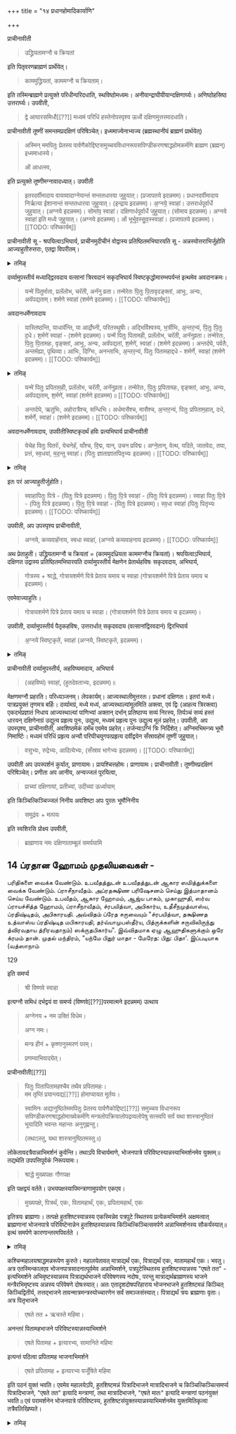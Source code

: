 +++
title = "१४ प्रधानहोमादिकार्याणि"

+++

प्राचीनावीती 

> उद्ध्रियतामग्नौ च क्रियतां

इति पितृवरणब्राह्मणं प्रार्थेयेत्। 

> काममुद्ध्रियतां, काममग्नौ च क्रियताम्। 

इति तस्मिन्ब्राह्मणे प्रत्युक्ते परिधीन्परिदधाति, स्थविष्ठोमध्यमः। अनीयान्द्राघीयीयान्दक्षिणार्घ्यः। अणिष्ठोहसिष्ठ उत्तरार्घ्यः। उपवीती, 

> द्वे आघारसमिधौ[[??]] मध्यमं परिधिं हस्तेनोपस्पृश्य ऊर्ध्वे दक्षिणमुत्तरमादधाति। 

प्राचीनावीती तूष्णीं समन्तमप्रदक्षिणं परिषिञ्चेत्। इध्ममाज्येनाभ्यज्य (ब्रह्मस्थानीयं ब्राह्मणं प्रार्थयेत्) 

> अस्मिन् ममपितुः प्रेतस्य पार्वणैकोद्दिष्टसमुच्चयविधानरूपसपिण्डीकरणश्राद्धहोमकर्मणि ब्राह्मण (ब्रह्मन्) इध्ममाधास्ये। 
>
> ओं आधत्स्व, 

इति प्रत्युक्ते तूष्णीमग्नावादध्यात्। उपवीती 

> इतरदर्वीमादाय वायव्यादाग्नेयान्तं सन्ततधारया जुहुयात्। (प्रजापतये इदन्नमम)। प्रधानदर्वीमादाय निर्ऋत्या ईशानान्तं सन्ततधारया जुहुयात्। (इन्द्राय इदन्नमम)। अ॒ग्नये॒ स्वाहा॑। उत्तरार्धपूर्वार्धे जुहुयात्। (अग्नये इदन्नमम)। सोमा॑य॒ स्वाहा॑। दक्षिणार्धपूर्वार्धे जुहुयात्। (सोमाय इदन्नमम)। अग्नये स्वाहा॑ इति मध्ये जुहुयात्। (अग्नये इदन्नमम)। ओं भूर्भुव॒स्सु॒व॒स्स्वाहा॑। (प्रजापतये इदन्नमम)। 
[[TODO: परिष्कार्यम्]]

प्राचीनावीती सू - श्रपयित्वाऽभिघार्य, प्राचीनमुदीचीनं वोद्वास्य प्रतिष्ठितमभिघारयति सू - अन्नस्योत्तराभिर्जुहोति आज्याहुतीरुत्तराः, एतद्वा विपरीतम्।

<details><summary>तमिऴ्</summary>

கால்களில் தடவி "இதம் வ: பாத்யம்" என்று திருவடிகளில் சேர்த்து சோதிக்க வேண்டும். 'சந்நோதேவீ: + அபிஸ்ரவந்துந:".

கோகிருதம், கோமயம் இவைகளைக் கையில் தடவிக் கொண்டு சுக்ரமஸி, கந்தத்வாராம் என்பதால் கால்களில் தடவி, எள் கலந்த ஜலத்தினால் "இதம் தே பாத்யம்" என்று நிமித்த ப்ராம்மணனின் திருவடிகளில் சேர்க்க வேண்டும். உபவீதம். விச்வே தேவருக்குப் போல் தான் விஷ்ணுவிற்கும் பாத ப்ரளாக்ஷநம் செய்ய வேண்டும்.

முன்பு போல் விச்வேதேவரிடம் ஆரம்பித்து, விஷ்ணு வரைக்கும் உபவீத ப்ராசீநாவீதத்துடன், "अपः ப்ரதாய"

</details>

दर्व्यामुपस्तीर्य मध्याद्द्विरवदाय वत्सानां त्रिरवदानं सकृदभिघार्य स्विष्टकृद्धोमारम्भपर्यन्तं इत्थमेव अवदानक्रमः। 

> यन्मे॑ पितुर्माता, प्रलॅलोभ, चरॅती, अनॅनु व्रता। तन्मेरेतः पि॒तुः पि॒तावृदङ्क्तां, आभुः, अन्यः, अवॅपद्यताम्। शर्मणे स्वाहा॑ (शर्मणे इदन्नमम)। 
[[TODO: परिष्कार्यम्]]

अवदानधर्मेणावदाय 

> यास्तिष्ठन्ति, याधावॅन्ति, या आर्द्रोघ्नी, परितस्थुषीः। अद्भिर्विश्वस्य, भ॒र्त्रीभिः, अ॒न्तर॒न्यं, पि॒तुः पि॒तुः द॒धे। श॒र्मणे॑ स्वाहा॑ - (शर्मणे इदन्नमम)। यन्मे॑ पितुः पितामही, प्रलॅलोभ, चरॅती, अनॅनुव्रता। तन्मेरेतः, पि॒तुः पि॒तामहः, वृङ्क्तां, आभुः, अन्यः, अवॅपद्यतां, श॒र्मणे॑, स्वाहा॑। (शर्मणे इदन्नमम)। अन्तर्दघे, पर्वतैः, अन्तर्मह्या, पृथिव्या। आभिः, दिग्भिः, अनन्ताभिः, अ॒न्तर॒न्यं, पितुः पितामहाद्दधे - शर्मर्णे, स्वाहा॑ (शर्मणे इदन्नमम)।
[[TODO: परिष्कार्यम्]]

<details><summary>तमिऴ्</summary>

ஆரம்பித்து ஆஸனம் ஸமர்ப்பித்து “ப்ராப்நோது பவாந்" வரை க்ரமமாகச் செய்ய வேண்டும். நிமந்த்ரிதர்கள் நமஸ் ஸஹமாநாய -நமோ - துந்துப்யாய சொல்லவேண்டும்.

## 11 

உபவீதம். விச்வே தேவரின் கையில் அப: ப்ரதாய அர்க்ய பவித்ரத்தை வைத்து, "யாதிவ்யா ஆப:' என்கிற மந்திரத்தினால் அர்க்யம் ஸமர்ப்பித்து புநச் சுத்தோதகம் ஸமர்ப்பித்து அர்க்ய பவித்ரத்தை அர்க்ய பாத்ரத்தில் வைக்க வேண்டும். இவ்விதமே ப்ராசீநாவீதத்துடன், பித்ரு வரணத்திற்கும் நிமித்த வரணத்திற்கும் அர்க்யம் ஸமர்ப்பித்து உபவீதத்துடன் விஷ்ணு வரணத்திற்கு ஸமர்ப்பிக்க வேண்டும்.

</details>

> यन्मे॑ पितुः प्रपिताम॒ही, प्रलॅलोभ, चरॅती, अनॅनुव्रता। तन्मेरेतः, पि॒तुः प्र॒पितामहः, वृङ्क्तां, आभुः, अन्यः, अवॅपद्यताम्, श॒र्मणे॑, स्वाहा॑ (शर्मणे इदन्नमम)॥
[[TODO: परिष्कार्यम्]]

> अन्तर्दघे, ऋतुभिः, अहोरात्रैश्च, सन्धिभिः। अर्धमासैश्च, मासैश्च, अ॒न्तर॒न्यं, पितुः प्रपिताम॒हात्, दधे, शर्मर्णे, स्वाहा॑। (शर्मणे इदन्नमम)।
[[TODO: परिष्कार्यम्]]

अवदानधर्मेणावदाय, उपवीतीस्विष्टकृदर्थं हविः प्रत्यभिघार्य प्राचीनावीती 

> येचेह पितुः पितरॅः, येचनेहॅ, याँश्च, वि॒द्म, यान्, उचन प्रविद्म। अग्ने॒तान्, वेत्थ, यदिते, जातवेदः, तया, प्रत्तं, स्व॒धया॑, म॒द॒न्तु स्वाहा॑। (पितुः ज्ञाताज्ञातपितृभ्यः इदन्नमम)। 
[[TODO: परिष्कार्यम्]]

<details><summary>तमिऴ्</summary>

## 12 அர்ச்சனாதிகள்

முதலில் அர்ச்சனம். "அர்ச்சத ப்ரார்ச்சத' என்கிற மந்திரத்தினால் யவத்தினாலும், திலத்தினாலும் செய்ய வேண்டும். “கந்தத்வாராம்" என்கிற மந்திரத்தினால் கந்தம் ஸமர்ப்பிக்க வேண்டும். "@zu:" அல்லது "श्रुwCnGz" என்கிற மந்திரத்தினால் புஷ்பம், துளசி, தூரஸி என்கிற மந்திரத்தினால் தூபம், உத்தீப்யஸ்வ என்கிற மந்திரத்தினால் தீபம் அல்லது ஜலத்தினாலேயே தூப தீபங்களை ஸமர்ப்பிக்க வேண்டும். “யுவாஸுவாஸா?" என்கிற மந்திரத்தினால் வஸ்திரம், தொடர்ந்து உதக பாத்திரங்கள், ஆபரணங்கள், பவித்ரத்திற்காக தர்ப்பங்கள், கடைசியாக யவம் (அக்ஷதை) திலம் இவைகளைக் கொண்டு அர்ச்சிக்க வேண்டும். முடிந்ததும் ஒரு ஆசமனம்.

</details>

इतः परं आज्याहुतीर्जुहोति। 

> स्वाहापितुः पित्रे - (पितुः पित्रे इदन्नमम)। पि॒तुः पि॒त्रे स्वाहा॑ - (पितुः पित्रे इदन्नमम)। स्वाहा पितुः पि॒त्रे - (पितुः पित्रे इदन्नमम)। पि॒तुः पि॒त्रे स्वाहा॑ - (पितुः पित्रे इदन्नमम)। स्व॒धा स्वाहा॑ (पितुः पितृभ्यः इदन्नमम)।
[[TODO: परिष्कार्यम्]]

उपवीती, अप उपस्पृश्य प्राचीनावीती, 

> अग्नये, कव्यवाहॅनाय, स्वधा स्वाहा॑, (अग्नये कव्यवाहनाय इदन्नमम)। 
[[TODO: परिष्कार्यम्]]

अथ प्रेताहुती। उद्ध्रियतामग्नौ च क्रियतां = (काममुदध्रियता काममग्नौच क्रियतां)। श्रपयित्वाऽभिघार्य, दक्षिणत उद्वास्य प्रतिष्ठितमभिघारयति दर्व्यामुपस्तीर्य मेक्षणेन प्रेतार्थहविषः सकृदवदाय, अभिघार्य, 

> गोत्रस्य + श्राद्धे, गोत्रायशर्मणे पित्रे प्रेताय यमाय च स्वाहा (गोत्रायशर्मणे पित्रे प्रेताय यमाय च इदन्नमम)। 

एवमेवाज्याहुतिः।

> गोत्रायशर्मणे पित्रे प्रेताय यमाय च स्वाहा। (गोत्रायशर्मणे पित्रे प्रेताय यमाय च इदन्नमम)। 

उपवीती, दर्व्यामुपस्तीर्य पैतृकहविषः, उत्तरार्धात् सकृदवदाय (वत्सानांद्विरवदानं) द्विरभिघार्य 

> अ॒ग्नये॑ स्विष्ट॒कृते॑, स्वाहा॑ (अग्नये, स्विष्टकृते, इदन्नमम)। 

<details><summary>तमिऴ्</summary>

## 13 புந: ஸ்வதா தானம் (புநரர்க்யம்)

முன்பு போல் நால்வருக்கும் அதே மந்திரத்தைச் சொல்லி, அர்க்யம் ஸமர்ப்பிக்க வேண்டும். "இதம் வோ அர்க்யம்" என்கிற இடத்தில் விச்வே தேவருக்கும், விஷ்ணுவிற்கும், 'இயந்வோ தக்ஷிணா த்ருப்தி: இயந்தே தக்ஷிணா த்ருப்தி:' என்றும், பித்ரு வரணத்திற்கு 'இயம் வ: ஸ்வதா" என்றும் நிமித்த வரணத்திற்கு, "இயம் தே தக்ஷிணா த்ருப்தி:" என்றும் ஸமர்ப்பிக்க வேண்டும். இதர காரியங்கள் முன்பு போல ப்ராசீநாவீதம். பித்ரு வரணத்தைப் பார்த்து '"உத்த்ரியதாம், அக்நௌச க்ரியதாம்" என்று கேட்க அவரும், 'காமம் உத்த்ரியதாம், காமம் அக்நௌ ச க்ரியதாம்" என்று பதில் சொல்ல வேண்டும். இவ்விதம் நிமித்த வரணத்தையும் ப்ரச்னம் பண்ணி, அதே பதிலையும் பெற வேண்டும்.

</details>

प्राचीनावीती दर्व्यामुपस्तीर्य, अहविष्यमादाय, अभिघार्य 

> (अहविष्यं) स्वाहा॑, (हुतदेवताभ्यः, इदन्नमम)॥ 

मेक्षणमग्नौ प्रहरति। परिध्यञ्जनम्। लेपकार्यम्। आज्यस्थालीमुत्तरतः। प्रधानां दक्षिणतः। इतरां मध्ये। पात्रप्रयुक्तं तृणमत्र बर्हिः। दर्व्यामग्रं, मध्ये मध्यं, आज्यस्थाल्यांमूलमिति अक्त्वा, एवं द्विः (आहत्य त्रिरक्त्वा) एकदर्भप्रज्ञातं निधाय आज्यस्थाल्यां पाणिभ्यां अक्तान् दर्भान् प्रतिष्ठाप्य सव्यं निरस्य, तिर्यञ्चं सव्यं हस्तं धारयन् दक्षिणेनाग्रं उद्युत्य प्रहृत्य पुनः, उद्युत्य, मध्यमं प्रहृत्य पुनः उद्युत्य मूलं प्रहरेत्। उपवीती, अप उपस्पृश्य, प्राचीनावीती, अवशिष्ठमेकं दर्मंच एवमेव प्रहरेत्। तर्जन्याऽग्निं त्रिः निर्दिशेत्। अग्निमभिमन्त्र्य भूमौ निमार्ष्टिः। मध्यमं परिधिं प्रहृत्य अन्यौ परिघीचयुगपत्प्रहृत्य दर्वीद्वयेन सँस्रावहोमं तूष्णीं जुहुयात्। 

> वसुभ्यः, रुद्रेभ्यः, आदित्येभ्यः, (सँस्राव भागेभ्यः इदन्नमम)। 
[[TODO: परिष्कार्यम्]]

उपवीती अप उपस्पर्शनं कुर्यात्, प्राणायामः। प्रायश्चित्तहोमः। प्राणायामः। प्राचीनावीती। तूष्णीमप्रदक्षिणं परिषिञ्चेत्। प्रणीता अप आनीय, अन्यज्जलं पूरयित्वा, 

> प्राच्यां दक्षिणायां, प्रतीच्यां, उदीच्यां ऊर्ध्वायाम् 

इति किञ्चित्किञ्चिज्जलं निनीय अवशिष्टा अपः पुरतः भूमौनिनीय 

> समुद्रंवः + मत्पयः 

इति स्वशिरसि प्रोक्ष्य उपवीती, 

> ब्राह्मणाय नमः दक्षिणाताम्बूलं समर्पयामि 

## 14 ப்ரதான ஹோமம் முதலியவைகள் -

பரிதிகளை வைக்க வேண்டும். உபவீதத்துடன் உபவீதத்துடன் ஆகார ஸமித்துக்களை வைக்க வேண்டும். ப்ராசீநாவீதம். அப்ரதக்ஷிண பரிஷேசனம் செய்து இத்மாதானம் செய்ய வேண்டும். உபவீதம், ஆகார ஹோமம், ஆஜ்ய பாகம், முகாஹுதி, ஸர்வ ப்ராயச்சித்த ஹோமம், ப்ராசீநாவீதம், ச்ரபயித்வா, அபிகார்ய, உதீசீநமுத்வாஸ்ய, ப்ரதிஷ்டிதம், அபிகாரயதி. அவ்விதம் ப்ரேத சருவையும் "ச்ரபயித்வா, தக்ஷிணத உத்வாஸ்ய ப்ரதிஷ்டித மபிகாரயதி, தர்வ்யாமுபஸ்தீர்ய, பித்ருக்களின் சருவிலிருந்து த்விரவதாய த்ரிரவதாநம்) ஸக்ருதபிகார்ய". இவ்விதமாக ஏழு ஆஹுதிகளுக்கும் ஒரே க்ரமம் தான். முதல் மந்திரம், "யந்மே பிதுர் மாதா - மேரேத: பிது: பிதா'. இப்படியாக (வத்ஸாநாம்

129




इति समर्प्य 

> श्री विष्णवे स्वाहा 

इत्यग्नौ समिधं दर्भद्वयं वा समर्प्य (विष्णवे[[??]]परमात्मने इदन्नमम) उत्थाय 

> अग्नेनय + नम उक्तिं विधेम। 
>
> अग्न नमः। 

> मन्त्र हीनं + कृष्णानुस्मरणं परम्। 
>
> प्रणम्याभिवादयेत्। 

प्राचीनावीती[[??]] 

> पितुः पितापितामहश्चैव तथैव प्रपितामहः।  
मम तृप्तिं प्रयान्त्वद्य[[??]] होमाप्यायत मूर्तयः। 

> स्वामिनः अद्यानुष्ठितेममपितुः प्रेतस्य पार्वणैकोद्दिष्ट[[??]] समुच्चय विधानरूप सपिण्डीकरणश्राद्धहोमाख्येकर्मणि मन्त्रलोपक्रियालोपद्रव्यलोपेषु सत्स्वपि सर्वं यथा शास्त्रानुष्ठितं भूयादिति भवन्तः महान्तः अनुगृह्णन्तु।
>
> (तथाऽस्तु, यथा शास्त्रानुष्ठितमस्तु॥) 

लोकेतावदत्रैवान्नाभिमर्शनं कुर्वन्ति। तथाऽपि विचार्यमाणे, भोजनपात्रे परिविष्टस्यान्नस्याभिमर्शनमेव युक्तम्॥ तद्यथेति उपपत्तिपूर्वकं निरूपयामः। 

> श्राद्धे मुख्यपक्षः गौणपक्ष 

इति पक्षद्वयं वर्तते। उभयपक्षस्यापिमन्त्राणामुपयोग एकएव। 

> मुख्यपक्षे, पित्रर्थं, एकः, पितामहार्थं, एकः, प्रपितामहार्थं, एकः 

इतित्रयः ब्राह्मणाः। तत्पक्षे हुतशिष्टस्यान्नस्य एकस्मिन्नेव पत्रपुटे स्थितस्य प्रत्येकमभिमर्शने अक्षमत्वात् ब्राह्मणानां भोजनपात्रे परिविष्टेनान्नेन हुतशिष्ठस्यान्नस्य किञ्चित्किञ्चित्समर्पणे अन्नाभिमर्शनस्य सौकर्यंस्यात्॥ इत्थं समर्पणे कारणान्तरमपिवर्तते ।

<details><summary>तमिऴ्</summary>

பித்ரு பிதாமஹ - ப்ரபிதாமஹ பதங்கள் வரும்போது பிது: என்கிற பதத்தைச் சேர்த்துக் கொள்ள வேண்டும். -

யந்மே பிதுர்மாதா + அந்யோவ பத்யதாம் சர்மணே ஸ்வாஹா சர்மணே இதம் நமம

யாஸ்திஷ்டந்தி + பிது: பிதுர் ததே சர்மணே ஸ்வாஹா சர்மணே இதம் நமம

யந்மே பிது: பிதாமஹீ + அவபத்யதாம் - சர்மணே ஸ்வாஹா சர்மணே இதம் நமம

அந்தர்ததே + பிது: பிதாமஹாத்ததே சர்மணே ஸ்வாஹா சர்மணே இதம் நமம

யந்மே பிது: ப்ரபிதாமஹீ + அவபத்யதாம் சர்மணே ஸ்வாஹா சர்மணே இதம் நமம

</details>

कश्चिन्महालयश्राद्धमन्नरूपेण कुरुते। महालयेतावत् मात्राद्यर्थं एकः, पित्राद्यर्थं एकः, मातामहार्थं एकः। भवतु। अत्र एतस्मिन्कालएव भोजनपात्रसादनात्पूर्वमेव अन्नाभिमर्शने, पत्रपुटेस्थितस्य हुतशिष्टस्यान्नस्य "एषते तत" - इत्यभिमर्शने अभिमृष्टस्यान्नस्य पित्राद्यर्थभाजने परिवेषणस्य नदोषः, परन्तु मात्राद्यर्थब्राह्मणस्य भाजने मन्त्रैरभिमृष्टस्य अन्नस्य परिवेषणे दोषःस्यात्। अतः एतादृशदोषपरिहाराय भोजनभाजने हुतशिष्टमन्नं किञ्चित् किञ्चिद्वितीर्य, तत्तद्भाजने तावन्मात्रमन्त्रस्योच्चारणेन सर्वं समञ्जसंस्यात्। पित्राद्यर्थं त्रयः ब्राह्मणाः वृताः। अत्र पितृभाजने 

> एषते तत + ऋचस्ते महिमा। 

अनन्तरं पितामहभाजने परिविष्टस्यान्नस्याभिमर्शने 

> एषते पितामह + इत्यारभ्य, सामानिते महिमा 

इत्यन्तं पठित्वा प्रपितामह भाजनाभिमर्शने 

> एषते प्रपितामह + इत्यारभ्य यजूँषिते महिमा 

इति पठनं युक्तं भवति। एवमेव महालयेऽपि, हुतशिष्टमन्नं पित्रादिभाजने मात्रादिभाजने च किञ्चित्किञ्चित्समर्प्य पित्रादिभाजने, "एषते तत" इत्यादि मन्त्राणां, तथा मात्रादिभाजने, "एषते मातः" इत्यादि मन्त्राणां पठनंयुक्तं भवति॥ एवं परामर्शनेन भोजनपात्रे परिविष्टस्य, हुतशिष्टसंयुक्तस्यान्नस्याभिमर्शनमेव युक्तमितिकृत्वा तत्रैवलिखिष्यते।

<details><summary>तमिऴ्</summary>

அந்தர்ததே + பிது: ப்ரபிதா மஹாத்ததே சர்மணே ஸ்வாஹா சர்மணே இதம் நமம

தர்வ்யா முபஸ்தீர்ய த்விரவதாய அபிகார்ய உபவீதம் ஸ்விஷ்டகிருதர்த்தம் ஹவி: ப்ரத்யபிகார்ய ப்ராசீநாவீதம் யேசேஹ பிது: பிதர: யேசநேஹ + மதந்து ஸ்வாஹா - பிது: ஜ்ஞாதாஜ்ஞாத பித்ருப்ய: இதம் நமம

இதற்குப் பிறகு ஆஜ்யாஹுதிகள். ஸ்வாஹாபிது: பித்ரே என்று நான்கு. ஸ்வதா ஸ்வாஹா பிது: பித்ருப்ய: இதம் நமம. உபவீதம் அப உப ஸ்பர்சனம் ப்ராசீநாவீதம் அக்நயே கவ்ய வாஹநாய ஸ்வதா ஸ்வாஹா அக்நயே கவ்யவாஹநாய இதம் நமம்.

</details>